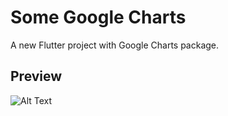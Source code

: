 # Some Google Charts

A new Flutter project with Google Charts package.

## Preview

![Alt Text](https://media.giphy.com/media/ZENFSF439eZvsEgDjy/giphy.gif)
            
